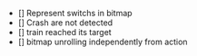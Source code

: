 - [] Represent switchs in bitmap 
- [] Crash are not detected
- [] train reached its target
- [] bitmap unrolling independently from action